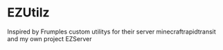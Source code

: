 # EZUtilz
Inspired by Frumples custom utilitys for their server minecraftrapidtransit and my own project EZServer
